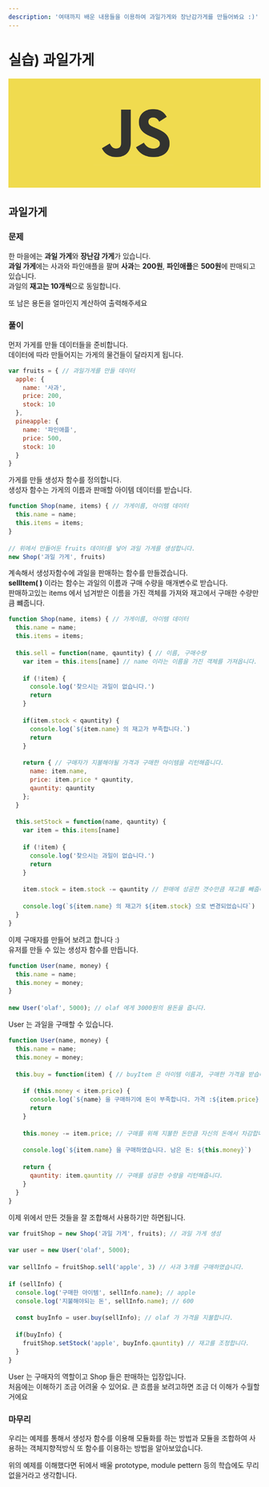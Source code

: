 ```yaml
---
description: '여태까지 배운 내용들을 이용하여 과일가게와 장난감가게를 만들어봐요 :)'
---
```


# 실습\) 과일가게

![body](.gitbook/assets/body%20%282%29.png)

## 과일가게

### 문제

한 마을에는 **과일 가게**와 **장난감 가게**가 있습니다.  
**과일 가게**에는 사과와 파인애플을 팔며 **사과**는 **200원**, **파인애플**은 **500원**에 판매되고 있습니다.  
과일의 **재고는 10개씩**으로 동일합니다.  
  
또 남은 용돈을 얼마인지 계산하여 출력해주세요

### 풀이

먼저 가게를 만들 데이터들을 준비합니다.  
데이터에 따라 만들어지는 가게의 물건들이 달라지게 됩니다.

```javascript
var fruits = { // 과일가게를 만들 데이터
  apple: {
    name: '사과',
    price: 200,
    stock: 10
  },
  pineapple: {
    name: '파인애플',
    price: 500,
    stock: 10
  }
}
```

가게를 만들 생성자 함수를 정의합니다.  
생성자 함수는 가게의 이름과 판매할 아이템 데이터를 받습니다.

```javascript
function Shop(name, items) { // 가게이름, 아이템 데이터
  this.name = name;
  this.items = items;
}

// 위에서 만들어둔 fruits 데이터를 넣어 과일 가게를 생성합니다.
new Shop('과일 가게', fruits)
```

계속해서 생성자함수에 과일을 판매하는 함수를 만들겠습니다.  
**sellItem\( \)** 이라는 함수는 과일의 이름과 구매 수량을 매개변수로 받습니다.  
판매하고있는 items 에서 넘겨받은 이름을 가진 객체를 가져와 재고에서 구매한 수량만큼 뺴줍니다.

```javascript
function Shop(name, items) { // 가게이름, 아이템 데이터
  this.name = name;
  this.items = items;

  this.sell = function(name, qauntity) { // 이름, 구매수량
    var item = this.items[name] // name 이라는 이름을 가진 객체를 가져옵니다.

    if (!item) {
      console.log('찾으시는 과일이 없습니다.')
      return 
    }

    if(item.stock < qauntity) {
      console.log(`${item.name} 의 재고가 부족합니다.`)
      return 
    }

    return { // 구매자가 지불해야될 가격과 구매한 아이템을 리턴해줍니다.
      name: item.name,
      price: item.price * qauntity,
      qauntity: qauntity
    };
  }
  
  this.setStock = function(name, qauntity) {
    var item = this.items[name] 

    if (!item) {
      console.log('찾으시는 과일이 없습니다.')
      return 
    }

    item.stock = item.stock -= qauntity // 판매에 성공한 갯수만큼 재고를 빼줍니다.

    console.log(`${item.name} 의 재고가 ${item.stock} 으로 변경되었습니다`)
  }
}
```

이제 구매자를 만들어 보려고 합니다 :\)  
유저를 만들 수 있는 생성자 함수를 만듭니다.

```javascript
function User(name, money) {
  this.name = name;
  this.money = money;
}

new User('olaf', 5000); // olaf 에게 3000원의 용돈을 줍니다.
```

User 는 과일을 구매할 수 있습니다.

```javascript
function User(name, money) {
  this.name = name;
  this.money = money;
  
  this.buy = function(item) { // buyItem 은 아이템 이름과, 구매한 가격을 받습니다.
    
    if (this.money < item.price) {
      console.log(`${name} 을 구매하기에 돈이 부족합니다. 가격 :${item.price} 잔고: ${this.money}`)
      return 
    }

    this.money -= item.price; // 구매를 위해 지불한 돈만큼 자신의 돈에서 차감합니다.

    console.log(`${item.name} 을 구매하였습니다. 남은 돈: ${this.money}`)
    
    return {
      qauntity: item.qauntity // 구매를 성공한 수량을 리턴해줍니다.
    }
  }
}
```

이제 위에서 만든 것들을 잘 조합해서 사용하기만 하면됩니다.

```javascript
var fruitShop = new Shop('과일 가게', fruits); // 과일 가게 생성

var user = new User('olaf', 5000);

var sellInfo = fruitShop.sell('apple', 3) // 사과 3개를 구매하였습니다.

if (sellInfo) {
  console.log('구매한 아이템', sellInfo.name); // apple
  console.log('지불해야되는 돈', sellInfo.name); // 600
  
  const buyInfo = user.buy(sellInfo); // olaf 가 가격을 지불합니다.

  if(buyInfo) {
    fruitShop.setStock('apple', buyInfo.qauntity) // 재고를 조정합니다.
  }
}
```

User 는 구매자의 역할이고 Shop 들은 판매하는 입장입니다.  
처음에는 이해하기 조금 어려울 수 있어요. 큰 흐름을 보려고하면 조금 더 이해가 수월할거에요

### 마무리

우리는 예제를 통해서 생성자 함수를 이용해 모듈화를 하는 방법과 모듈을 조합하여 사용하는 객체지향적방식 또 함수를 이용하는 방법을 알아보았습니다.

위의 예제를 이해했다면 뒤에서 배울 prototype, module pettern 등의 학습에도 무리 없을거라고 생각합니다.

